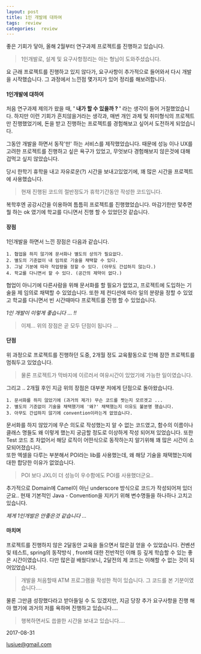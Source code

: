 ```yaml
---
layout: post
title: 1인 개발에 대하여   
tags:  review 
categories:  review
---       
```



좋은 기회가 닿아, 올해 2월부터 연구과제 프로젝트를 진행하고 있습니다.      

>  1인개발로, 설계 및 요구사항정리는 아는 형님이 도와주셨습니다.    

요 근래 프로젝트를 진행하고 있지 않다가, 요구사항이 추가적으로 들어와서 다시 개발을 시작했습니다. 
그 과정에서 느낀점 몇가지가 있어 정리를 해보려합니다.    
     
#### 1인개발에 대하여       

처음 연구과제 제의가 왔을 때, **' 내가 할 수 있을까 ? '** 라는 생각이 들어 거절했었습니다.
하지만 이런 기회가 흔치않을거라는 생각과, 매번 개인 과제 및 취미형식의 프로젝트만 진행했었기에, 돈을 받고 진행하는 프로젝트를 경험해보고 싶어서 도전하게 되었습니다. 

그동안 개발을 하면서 동작'만' 하는 서비스를 제작했었습니다. 때문에 성능 이나 UX를 고려한 프로젝트를 진행하고 싶은 욕구가 있었고, 무엇보다 경험해보지 않은것에 대해 겁먹고 싶지 않았습니다.     

당시 한학기 휴학을 내고 자유로운(?) 시간을 보내고있었기에, 꽤 많은 시간을 프로젝트에 사용했습니다. 

> 현재 진행된 코드의 절반정도가 휴학기간동안 작성한 코드입니다. 

복학후엔 공강시간을 이용하여 틈틈히 프로젝트를 진행했었습니다. 
마감기한만 맞추면 뭘 하는 ok 였기에 학교를 다니면서 진행 할 수 있었던것 같습니다.  

#### 장점     

1인개발을 하면서 느낀 장점은 다음과 같습니다.     

	1. 협업을 하지 않기에 문서화나 별도의 상의가 필요없다.
	2. 별도의 기준없이 내 임의로 기술을 채택할 수 있다.
	3. 그날 기분에 따라 작업량을 정할 수 있다. (아무도 간섭하지 않는다.)
	4. 학교를 다니면서 할 수 있다. (공간의 제약이 없다.)    

협업이 아니기에 다른사람을 위해 문서화를 할 필요가 없었고, 프로젝트에 도입하는 기술을 제 임의로 채택할 수 있었습니다. 또한 제 컨디션에 따라 일의 분량을 정할 수 있었고 학교를 다니면서 빈 시간때마다 프로젝트를 진행 할 수 있었습니다.    

*1인 개발이 이렇게 좋습니다 ... !!*          

> 이제...  위의 장점은 곧 모두 단점이 됩니다 ...        


#### 단점         

위 과정으로 프로젝트를 진행하던 도중, 2개월 정도 교육활동으로 인해 잠깐 프로젝트를 멈춰두고 있었습니다. 

> 물론 프로젝트가 막바지에 이르러서 여유시간이 있었기에 가능한 일이였습니다.       

그리고 .. 2개월 후인 지금  위의 장점은 대부분 저에게 단점으로 돌아왔습니다.    

	1. 문서화를 하지 않았기에 (과거의 제가) 무슨 코드를 짯는지 모르겟고 ...
	2. 별도의 기준없이 기술을 채택했기에 '왜?' 채택했는지 이유도 불분명 했습니다.  
	3. 아무도 간섭하지 않기에 convention이라는게 없었습니다.   

문서화를 하지 않았기에 무슨 의도로 작성했는지 알 수 없는 코드였고, 함수의 이름이나 클래스 명들도 왜 이렇게 했는지 궁금할 정도로 이상하게 작성 되어져 있었습니다. 또한 Test 코드 조 차없어서 해당 로직이 어떤식으로 동작하는지 알기위해 꽤 많은 시간이 소모되어졌습니다.     
또한 엑셀을 다루는 부분해서 POI라는 lib를 사용했는데, 왜 해당 기술을 채택했는지에 대한 합당한 이유가 없었습니다. 

> POI 보다 JXL이 더 성능이 우수함에도 POI를 사용했더군요..    

추가적으로 Domain에 Camel이 아닌 underscore 방식으로 코드가 작성되어져 있더군요.. 
현재 기본적인 Java - Convention을 지키기 위해 변수명들을 하나하나 고치고 있습니다.   

*제게 1인개발은 안좋은것 같습니다 ...*          

#### 마치며    

프로젝트를 진행하지 않은 2달동안 교육을 들으면서 많은걸 얻을 수 있었습니다. 컨벤션 및 테스트, spring의 동작방식 , front에 대한 전반적인 이해 등 깊게 학습할 수 있는 좋은 시간이였습니다. 다만 많은걸 배웠다보니, 2달전의 제 코드는 이해할 수 없는 것이 되어있었습니다.      

> 개발을 처음할때 ATM 프로그램을 작성한 적이 있습니다. 그 코드를 본 기분이였습니다....     

물론 그만큼 성장했다라고 받아들일 수 도 있겠지만, 지금 당장 추가 요구사항을 진행 해야 했기에 과거의 저를 욕하며 진행하고 있습니다....       

> 행복하면서도 씁쓸한 시간을 보내고 있습니다....      


2017-08-31      

lusiue@gmail.com     

   






